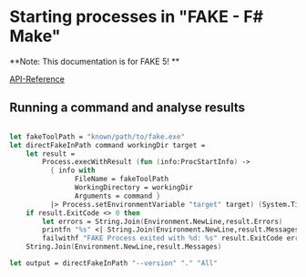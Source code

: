 # Starting processes in "FAKE - F# Make"

**Note:  This documentation is for FAKE 5! **

[API-Reference](apidocs/fake-core-process.html)

## Running a command and analyse results

```fsharp

let fakeToolPath = "known/path/to/fake.exe"
let directFakeInPath command workingDir target =
    let result =
        Process.execWithResult (fun (info:ProcStartInfo) ->
          { info with
                FileName = fakeToolPath
                WorkingDirectory = workingDir
                Arguments = command }
          |> Process.setEnvironmentVariable "target" target) (System.TimeSpan.FromMinutes 15.)
    if result.ExitCode <> 0 then
        let errors = String.Join(Environment.NewLine,result.Errors)
        printfn "%s" <| String.Join(Environment.NewLine,result.Messages)
        failwithf "FAKE Process exited with %d: %s" result.ExitCode errors
    String.Join(Environment.NewLine,result.Messages)

let output = directFakeInPath "--version" "." "All"

```

